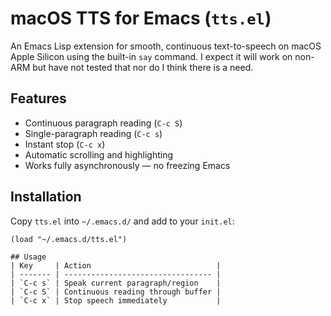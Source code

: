 # macOS TTS for Emacs (`tts.el`)

An Emacs Lisp extension for smooth, continuous text-to-speech on macOS Apple Silicon using the built-in `say` command. I expect it will work on non-ARM but have not tested that nor do I think there is a need.

## Features
- Continuous paragraph reading (`C-c S`)
- Single-paragraph reading (`C-c s`)
- Instant stop (`C-c x`)
- Automatic scrolling and highlighting
- Works fully asynchronously — no freezing Emacs

## Installation
Copy `tts.el` into `~/.emacs.d/` and add to your `init.el`:
```elisp
(load "~/.emacs.d/tts.el")

## Usage
| Key     | Action                            |
| ------- | --------------------------------- |
| `C-c s` | Speak current paragraph/region    |
| `C-c S` | Continuous reading through buffer |
| `C-c x` | Stop speech immediately           |


